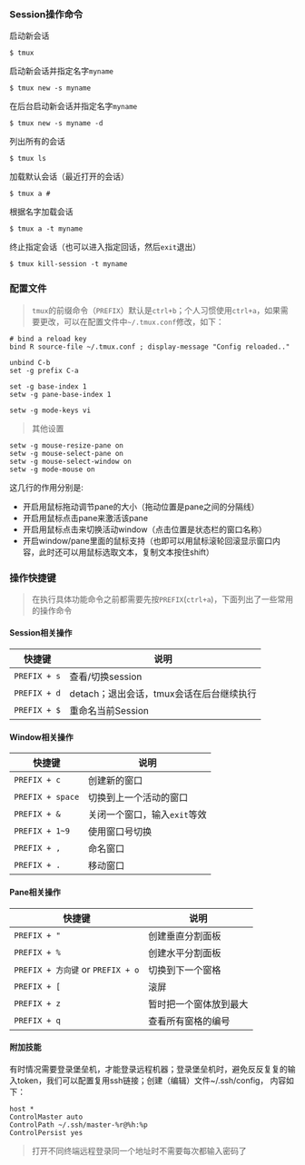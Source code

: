 ### Session操作命令

启动新会话

```
$ tmux
```

启动新会话并指定名字`myname`

```
$ tmux new -s myname
```

在后台启动新会话并指定名字`myname`

```
$ tmux new -s myname -d
```

列出所有的会话

```
$ tmux ls
```

加载默认会话（最近打开的会话）

```
$ tmux a #
```

根据名字加载会话

```
$ tmux a -t myname
```

终止指定会话（也可以进入指定回话，然后`exit`退出）

```
$ tmux kill-session -t myname
```

### 配置文件

> `tmux`的前缀命令（`PREFIX`）默认是`ctrl+b`；个人习惯使用`ctrl+a`，如果需要更改，可以在配置文件中`~/.tmux.conf`修改，如下：

```angularjs
# bind a reload key
bind R source-file ~/.tmux.conf ; display-message "Config reloaded.."
 
unbind C-b
set -g prefix C-a
 
set -g base-index 1
setw -g pane-base-index 1
                                                                                                                                                              
setw -g mode-keys vi
```

>其他设置

```angularjs
setw -g mouse-resize-pane on
setw -g mouse-select-pane on
setw -g mouse-select-window on
setw -g mode-mouse on
```
这几行的作用分别是:
* 开启用鼠标拖动调节pane的大小（拖动位置是pane之间的分隔线）
* 开启用鼠标点击pane来激活该pane
* 开启用鼠标点击来切换活动window（点击位置是状态栏的窗口名称）
* 开启window/pane里面的鼠标支持（也即可以用鼠标滚轮回滚显示窗口内容，此时还可以用鼠标选取文本，复制文本按住shift）

### 操作快捷键
> 在执行具体功能命令之前都需要先按`PREFIX`(`ctrl+a`)，下面列出了一些常用的操作命令

#### Session相关操作 

|快捷键 |说明
|--------|--------
|`PREFIX + s`   | 查看/切换session
|`PREFIX + d`   | detach；退出会话，tmux会话在后台继续执行
|`PREFIX + $`   | 重命名当前Session

#### Window相关操作

|快捷键 |说明
|--------|--------
|`PREFIX + c`   | 创建新的窗口
|`PREFIX + space`  | 切换到上一个活动的窗口
|`PREFIX + &`   | 关闭一个窗口，输入`exit`等效
|`PREFIX + 1~9`   | 使用窗口号切换
|`PREFIX + ,`   | 命名窗口
|`PREFIX + .`   | 移动窗口

#### Pane相关操作

|快捷键 |说明
|--------|--------
|`PREFIX + "`   | 创建垂直分割面板
|`PREFIX + %`   | 创建水平分割面板
|`PREFIX + 方向键` or `PREFIX + o`   | 切换到下一个窗格
|`PREFIX + [`   | 滚屏
|`PREFIX + z`   | 暂时把一个窗体放到最大
|`PREFIX + q`   | 查看所有窗格的编号


#### 附加技能
有时情况需要登录堡垒机，才能登录远程机器；登录堡垒机时，避免反反复复的输入token，我们可以配置复用ssh链接；创建（编辑）文件~/.ssh/config， 内容如下：
```angularjs
host *
ControlMaster auto
ControlPath ~/.ssh/master-%r@%h:%p
ControlPersist yes
```
> 打开不同终端远程登录同一个地址时不需要每次都输入密码了